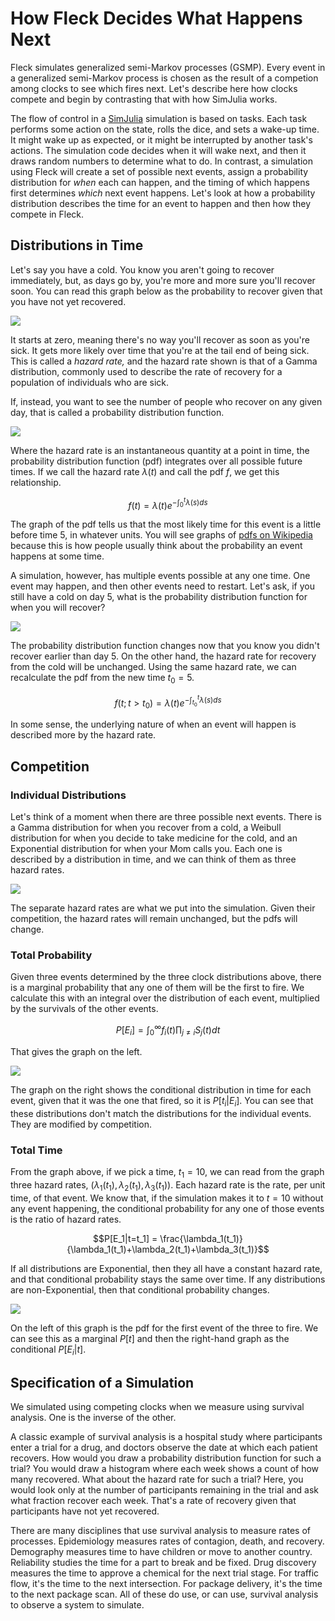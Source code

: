# How Fleck Decides What Happens Next

Fleck simulates generalized semi-Markov processes (GSMP). Every event in a generalized semi-Markov process is chosen as the result of a competion among clocks to see which fires next. Let's describe here how clocks compete and begin by contrasting that with how SimJulia works.

The flow of control in a [SimJulia](https://simjuliajl.readthedocs.io/en/stable/welcome.html) simulation is based on tasks. Each task performs some action on the state, rolls the dice, and sets a wake-up time. It might wake up as expected, or it might be interrupted by another task's actions. The simulation code decides when it will wake next, and then it draws random numbers to determine what to do. In contrast, a simulation using Fleck will create a set of possible next events, assign a probability distribution for *when* each can happen, and the timing of which happens first determines *which* next event happens. Let's look at how a probability distribution describes the time for an event to happen and then how they compete in Fleck.

## Distributions in Time

Let's say you have a cold. You know you aren't going to recover immediately, but, as days go by, you're more and more sure you'll recover soon. You can read this graph below as the probability to recover given that you have not yet recovered.

![](assets/gammahazard.png)

It starts at zero, meaning there's no way you'll recover as soon as you're sick. It gets more likely over time that you're at the tail end of being sick. This is called a *hazard rate,* and the hazard rate shown is that of a Gamma distribution, commonly used to describe the rate of recovery for a population of individuals who are sick.

If, instead, you want to see the number of people who recover on any given day, that is called a probability distribution function.

![](assets/gammapdf.png)

Where the hazard rate is an instantaneous quantity at a point in time, the probability distribution function (pdf) integrates over all possible future times. If we call the hazard rate $\lambda(t)$ and call the pdf $f$, we get this relationship.

```math
f(t) = \lambda(t) e^{-\int_0^t \lambda(s)ds}
```

The graph of the pdf tells us that the most likely time for this event is a little before time 5, in whatever units. You will see graphs of [pdfs on Wikipedia](https://en.wikipedia.org/wiki/Gamma_distribution#/media/File:Gamma_distribution_pdf.svg) because this is how people usually think about the probability an event happens at some time.

A simulation, however, has multiple events possible at any one time. One event may happen, and then other events need to restart. Let's ask, if you still have a cold on day 5, what is the probability distribution function for when you will recover?

![](assets/shiftedgamma.png)

The probability distribution function changes now that you know you didn't recover earlier than day 5. On the other hand, the hazard rate for recovery from the cold will be unchanged. Using the same hazard rate, we can recalculate the pdf from the new time $t_0=5$.

```math
f(t;t>t_0) = \lambda(t) e^{-\int_{t_0}^t \lambda(s)ds}
```

In some sense, the underlying nature of when an event will happen is described more by the hazard rate.

## Competition

### Individual Distributions

Let's think of a moment when there are three possible next events. There is a Gamma distribution for when you recover from a cold, a Weibull distribution for when you decide to take medicine for the cold, and an Exponential distribution for when your Mom calls you. Each one is described by a distribution in time, and we can think of them as three hazard rates.

![](assets/individual_distributions.png)

The separate hazard rates are what we put into the simulation. Given their competition, the hazard rates will remain unchanged, but the pdfs will change.

### Total Probability

Given three events determined by the three clock distributions above, there is a marginal probability that any one of them will be the first to fire. We calculate this with an integral over the distribution of each event, multiplied by the survivals of the other events.

```math
P[E_i] = \int_0^\infty f_i(t) \prod_{j\ne i} S_j(t) dt
```

That gives the graph on the left.

![](assets/conditional_on_which.png)

The graph on the right shows the conditional distribution in time for each event, given that it was the one that fired, so it is $P[t_i | E_i]$. You can see that these distributions don't match the distributions for the individual events. They are modified by competition.


### Total Time

From the graph above, if we pick a time, $t_1=10$, we can read from the graph three hazard rates, $(\lambda_1(t_1),\lambda_2(t_1), \lambda_3(t_1))$. Each hazard rate is the rate, per unit time, of that event. We know that, if the simulation makes it to $t=10$ without any event happening, the conditional probability for any one of those events is the ratio of hazard rates.

```math
P[E_1|t=t_1] = \frac{\lambda_1(t_1)}{\lambda_1(t_1)+\lambda_2(t_1)+\lambda_3(t_1)}
```

If all distributions are Exponential, then they all have a constant hazard rate, and that conditional probability stays the same over time. If any distributions are non-Exponential, then that conditional probability changes.

![](assets/conditional_on_when.png)

On the left of this graph is the pdf for the first event of the three to fire. We can see this as a marginal $P[t]$ and then the right-hand graph as the conditional $P[E_i|t]$.

## Specification of a Simulation

We simulated using competing clocks when we measure using survival analysis. One is the inverse of the other.

A classic example of survival analysis is a hospital study where participants enter a trial for a drug, and doctors observe the date at which each patient recovers. How would you draw a probability distribution function for such a trial? You would draw a histogram where each week shows a count of how many recovered. What about the hazard rate for such a trial? Here, you would look only at the number of participants remaining in the trial and ask what fraction recover each week. That's a rate of recovery given that participants have not yet recovered.

There are many disciplines that use survival analysis to measure rates of processes. Epidemiology measures rates of contagion, death, and recovery. Demography measures time to have children or move to another country. Reliability studies the time for a part to break and be fixed. Drug discovery measures the time to approve a chemical for the next trial stage. For traffic flow, it's the time to the next intersection. For package delivery, it's the time to the next package scan. All of these do use, or can use, survival analysis to observe a system to simulate.
